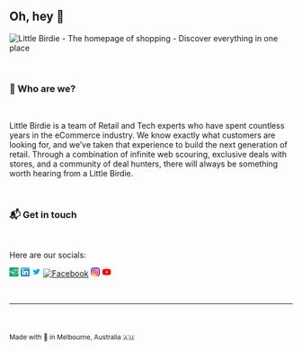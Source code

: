 ## Oh, hey 👋

![Little Birdie - The homepage of shopping - Discover everything in one place](https://media.littlebirdie.com.au/banners/header-desktop.jpg)

<br>

### 🐣 Who are we?

<br>

Little Birdie is a team of Retail and Tech experts who have spent countless years in the eCommerce industry.  We know exactly what customers are looking for, and we’ve taken that experience to build the next generation of retail. Through a combination of infinite web scouring, exclusive deals with stores, and a community of deal hunters, there will always be something worth hearing from a Little Birdie.

<br>

### 📬 Get in touch

<br>

Here are our socials:

[![Little Birdie][1.1]][1.2]
[![LinkedIn][2.1]][2.2]
[![Twitter][3.1]][3.2]
[![Facebook][4.1]][4.2]
[![Instagram][5.1]][5.2]
[![YouTube][6.1]][6.2]

[1.1]: https://github.com/little-birdie/.github/raw/master/profile/img/little-birdie.png
[1.2]: https://www.littlebirdie.com.au/
[2.1]: https://github.com/little-birdie/.github/raw/master/profile/img/linkedin.png
[2.2]: https://www.linkedin.com/company/littlebirdie-com/
[3.1]: https://github.com/little-birdie/.github/raw/master/profile/img/twitter.png
[3.2]: https://twitter.com/littlebirdie_au
[4.1]: https://github.com/little-birdie/.github/raw/master/profile/img/facebook.png
[4.2]: https://www.facebook.com/littlebirdiecommunity
[5.1]: https://github.com/little-birdie/.github/raw/master/profile/img/instagram.png
[5.2]: https://www.instagram.com/littlebirdie_au
[6.1]: https://github.com/little-birdie/.github/raw/master/profile/img/youtube.png
[6.2]: https://www.youtube.com/channel/UCWCFTyHvi3PrUqdDFMDdnqQ

<br>

---

<br>

<sub>Made with 💖 in Melbourne, Australia 🇦🇺 </sub>
